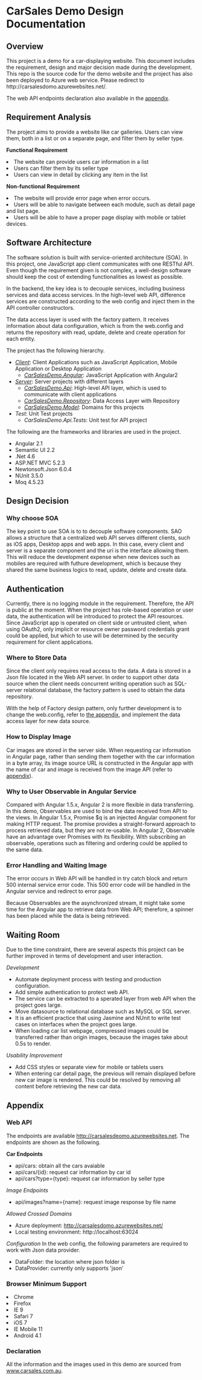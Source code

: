 # CarSales Demo Design Documentation
## Overview
<p>This project is a demo for a car-displaying website. This document includes the requirement, design and major decision made during the development. This repo is the source code for the demo website and the project has also been deployed to Azure web service. Please redirect to <a>http://carsalesdomo.azurewebsites.net/</a>.</p> The web API endpoints declaration also available in the <a href='#appendix'>appendix</a>.

## Requirement Analysis
The project aims to provide a website like car galleries. Users can view them, both in a list or on a separate page, and filter them by seller type.

<strong>Functional Requirement</strong>
<li>The website can provide users car information in a list</li>
<li>Users can filter them by its seller type</li>
<li>Users can view in detail by clicking any item in the list</li>

<strong>Non-functional Requirement</strong>
<li>The website will provide error page when error occurs.</li>
<li>Users will be able to navigate between each module, such as detail page and list page.</li>
<li>Users will be able to have a proper page display with mobile or tablet devices.</li>

## Software Architecture
The software solution is built with service-oriented architecture (SOA). In this project, one JavaScript app client communicates with one RESTful API. Even though the requirement given is not complex, a well-design software should keep the cost of extending functionalities as lowest as possible.

In the backend, the key idea is to decouple services, including business services and data access services. In the high-level web API, difference services are constructed according to the web config and inject them in the API controller constructors.

The data access layer is used with the factory pattern. It receives information about data configuration, which is from the web.config and returns the repository with read, update, delete and create operation for each entity.

The project has the following hierarchy.
- <i><u>Client</u></i>: Client Applications such as JavaScript Application, Mobile Application or Desktop Application
  - <i><u>CarSalesDemo.Angular</u></i>: JavaScript Application with Angular2
- <i><u>Server</u></i>: Server projects with different layers
  - <i><u>CarSalesDemo.Api</u></i>: High-level API layer, which is used to communicate with client applications
  - <i><u>CarSalesDemo.Repository</u></i>: Data Access Layer with Repository
  - <i><u>CarSalesDemo.Model</u></i>: Domains for this projects
- <i>Test</i>: Unit Test projects
  - <i>CarSalesDemo.Api.Tests</i>: Unit test for API project
  
The following are the frameworks and libraries are used in the project.
- Angular 2.1
- Semantic UI 2.2
- .Net 4.6
- ASP.NET MVC 5.2.3
- Newtonsoft.Json 6.0.4
- NUnit 3.5.0
- Moq 4.5.23

## Design Decision
### Why choose SOA
The key point to use SOA is to to decouple software components. SAO allows a structure that a centralized web API serves different clients, such as iOS apps, Desktop apps and web apps. In this case, every client and server is a separate component and the uri is the interface allowing them. This will reduce the development expense when new devices such as mobiles are required with futhure development, which is because they shared the same business logics to read, update, delete and create data.

## Authentication
Currently, there is no logging module in the requirement. Therefore, the API is public at the moment. When the project has role-based operation or user data, the authentication will be introduced to protect the API resources. Since JavaScript app is operated on client side or untrusted client, when using OAuth2, only implicit or resource owner password credentials grant could be applied, but which to use will be determined by the security requirement for client applications.

### Where to Store Data
Since the client only requires read access to the data. A data is stored in a Json file located in the Web API server. In order to support other data source when the client needs concurrent writing operation such as SQL-server relational database, the factory pattern is used to obtain the data repository.

With the help of Factory design pattern, only further development is to change the web.config, refer to <a href='#appendix'>the appendix</a>, and implement the data access layer for new data source.

### How to Display Image
Car images are stored in the server side. When requesting car information in Angular page, rather than sending them together with the car information in a byte array, its image source URL is constructed in the Angular app with the name of car and image is received from the image API (refer to <a href='#appendix'>appendix</a>).

### Why to User Observable in Angular Service
Compared with Angular 1.5.x, Angular 2 is more flexible in data transferring. In this demo, Observables are used to bind the data received from API to the views. In Angular 1.5.x, Promise $q is an injected Angular component for making HTTP request. The promise provides a straight-forward approach to process retrieved data, but they are not re-usable. In Angular 2, Observable have an advantage over Promises with its flexibility. With subscribing an observable, operations such as filtering and ordering could be applied to the same data.

### Error Handling and Waiting Image
The error occurs in Web API will be handled in try catch block and return 500 internal service error code. This 500 error code will be handled in the Angular service and redirect to error page.

Because Observables are the asynchronized stream, it might take some time for the Angular app to retrieve data from Web API; therefore, a spinner has been placed while the data is being retrieved.

## Waiting Room
Due to the time constraint, there are several aspects this project can be further improved in terms of development and user interaction.

<i>Development</i>
- Automate deployment process with testing and production configuration.
- Add simple authentication to protect web API.
- The service can be extracted to a sperated layer from web API when the project goes large.
- Move datasource to relational database such as MySQL or SQL server.
- It is an efficient practice that using Jasmine and NUnit to write test cases on interfaces when the project goes large.
- When loading car list webpage, compressed images could be transferred rather than origin images, because the images take about 0.5s to render.

<i>Usability Improvement</i>
- Add CSS styles or separate view for mobile or tablets users
- When entering car detail page, the previous will remain displayed before new car image is rendered. This could be resolved by removing all content before retrieving the new car data.

## <span id='appendix'>Appendix</span>
### Web API
The endpoints are available http://carsalesdeomo.azurewebsites.net. The endpoints are shown as the following.

<strong>Car Endpoints</strong>
- api/cars: obtain all the cars avaiable
- api/cars/{id}: request car information by car id
- api/cars?type={type}: request car information by seller type

<i>Image Endpoints</i>
- api/images?name={name}: request image response by file name

<i>Allowed Crossed Domains</i>
- Azure deployment: http://carsalesdomo.azurewebsites.net/ 
- Local testing environment: http://localhost:63024

<i>Configuration</i>
In the web config, the following parameters are required to work with Json data provider.
- DataFolder: the location where json folder is
- DataProvider: currently only supports 'json'

### Browser Minimum Support
<li>Chrome</li>
<li>Firefox</li>
<li>IE 9</li>
<li>Safari 7</li>
<li>iOS 7</li>
<li>IE Mobile 11</li>
<li>Android 4.1</li>

### Declaration
All the information and the images used in this demo are sourced from <a>www.carsales.com.au</a>.
